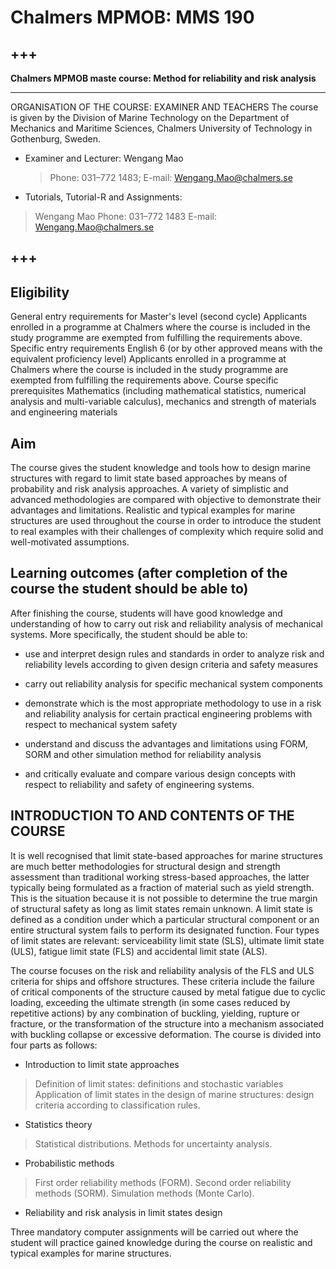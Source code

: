 # Chalmers MPMOB: MMS 190 

+++
---

**Chalmers MPMOB maste course: Method for reliability and risk analysis**

---

ORGANISATION OF THE COURSE: EXAMINER AND TEACHERS
The course is given by the Division of Marine Technology on the Department of Mechanics and Maritime Sciences, Chalmers University of Technology in Gothenburg, Sweden. 

* Examiner and Lecturer: Wengang Mao
  > Phone: 031–772 1483; E-mail: Wengang.Mao@chalmers.se

* Tutorials, Tutorial-R and Assignments: 	
 > Wengang Mao
 > Phone: 031–772 1483
 > E-mail: Wengang.Mao@chalmers.se
 

+++
---



## Eligibility
General entry requirements for Master's level (second cycle)
Applicants enrolled in a programme at Chalmers where the course is included in the study programme are exempted from fulfilling the requirements above.
Specific entry requirements
English 6 (or by other approved means with the equivalent proficiency level)
Applicants enrolled in a programme at Chalmers where the course is included in the study programme are exempted from fulfilling the requirements above.
Course specific prerequisites
Mathematics (including mathematical statistics, numerical analysis and multi-variable calculus), mechanics and strength of materials and engineering materials

## Aim
The course gives the student knowledge and tools how to design marine structures with regard to limit state based approaches by means of probability and risk analysis approaches. A variety of simplistic and advanced methodologies are compared with objective to demonstrate their advantages and limitations. Realistic and typical examples for marine structures are used throughout the course in order to introduce the student to real examples with their challenges of complexity which require solid and well-motivated assumptions.

## Learning outcomes (after completion of the course the student should be able to)
After finishing the course, students will have good knowledge and understanding of how to carry out risk and reliability analysis of mechanical systems. More specifically, the student should be able to:
* use and interpret design rules and standards in order to analyze risk and reliability levels according to given design criteria and safety measures <br />

* carry out reliability analysis for specific mechanical system components <br />

* demonstrate which is the most appropriate methodology to use in a risk and reliability analysis for certain practical engineering problems with respect to mechanical system safety  <br />

* understand and discuss the advantages and limitations using FORM, SORM and other simulation method for reliability analysis  <br />

* and critically evaluate and compare various design concepts with respect to reliability and safety of engineering systems.

## INTRODUCTION TO AND CONTENTS OF THE COURSE
It is well recognised that limit state-based approaches for marine structures are much better methodologies for structural design and strength assessment than traditional working stress-based approaches, the latter typically being formulated as a fraction of material such as yield strength. This is the situation because it is not possible to determine the true margin of structural safety as long as limit states remain unknown. A limit state is defined as a condition under which a particular structural component or an entire structural system fails to perform its designated function. Four types of limit states are relevant: serviceability limit state (SLS), ultimate limit state (ULS), fatigue limit state (FLS) and accidental limit state (ALS).

The course focuses on the risk and reliability analysis of the FLS and ULS criteria for ships and offshore structures. These criteria include the failure of critical components of the structure caused by metal fatigue due to cyclic loading, exceeding the ultimate strength (in some cases reduced by repetitive actions) by any combination of buckling, yielding, rupture or fracture, or the transformation of the structure into a mechanism associated with buckling collapse or excessive deformation. The course is divided into four parts as follows:

* Introduction to limit state approaches
 > Definition of limit states: definitions and stochastic variables
 > Application of limit states in the design of marine structures: design criteria according to classification rules.
 
* Statistics theory
 > Statistical distributions.
 > Methods for uncertainty analysis.
 
* Probabilistic methods
 > First order reliability methods (FORM).
 > Second order reliability methods (SORM).
 > Simulation methods (Monte Carlo).

* Reliability and risk analysis in limit states design

Three mandatory computer assignments will be carried out where the student will practice gained knowledge during the course on realistic and typical examples for marine structures.
